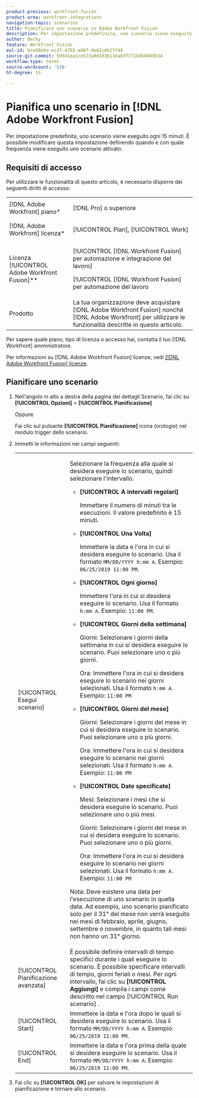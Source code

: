 ```yaml
---
product-previous: workfront-fusion
product-area: workfront-integrations
navigation-topic: scenarios
title: Pianificare uno scenario in Adobe Workfront Fusion
description: Per impostazione predefinita, uno scenario viene eseguito ogni 15 minuti. È possibile modificare questa impostazione definendo quando e con quale frequenza viene eseguito uno scenario attivato.
author: Becky
feature: Workfront Fusion
exl-id: bce89abe-ec37-4705-a88f-de62c8b27f49
source-git-commit: 59941ea1ce523a0d1036138a83f771b058049b34
workflow-type: tm+mt
source-wordcount: '516'
ht-degree: 1%

---
```


# Pianifica uno scenario in [!DNL Adobe Workfront Fusion]

Per impostazione predefinita, uno scenario viene eseguito ogni 15 minuti. È possibile modificare questa impostazione definendo quando e con quale frequenza viene eseguito uno scenario attivato.

## Requisiti di accesso

Per utilizzare le funzionalità di questo articolo, è necessario disporre dei seguenti diritti di accesso:

<table style="table-layout:auto">   
 <col> 
 <col> 
 <tbody> 
  <tr> 
    <td role="rowheader">[!DNL Adobe Workfront] piano*</td> 
   <td> <p>[!DNL Pro] o superiore</p> </td> 
  </tr> 
  <tr data-mc-conditions=""> 
   <td role="rowheader">[!DNL Adobe Workfront] licenza*</td> 
   <td> <p>[!UICONTROL Plan], [!UICONTROL Work]</p> </td> 
  </tr> 
  <tr> 
   <td role="rowheader">Licenza [!UICONTROL Adobe Workfront Fusion]**</td> 
  <td> <p>[!UICONTROL [!DNL Workfront Fusion] per automazione e integrazione del lavoro] </p><p>[!UICONTROL [!DNL Workfront Fusion] per automazione del lavoro </p>  </td>    </tr> 
  <tr> 
   <td role="rowheader">Prodotto</td> 
   <td>La tua organizzazione deve acquistare [!DNL Adobe Workfront Fusion] nonché [!DNL Adobe Workfront] per utilizzare le funzionalità descritte in questo articolo.</td> 
  </tr> 
 </tbody> 
</table>

Per sapere quale piano, tipo di licenza o accesso hai, contatta il tuo [!DNL Workfront] amministratore.

Per informazioni su [!DNL Adobe Workfront Fusion] licenze, vedi [[!DNL Adobe Workfront Fusion] licenze](../../workfront-fusion/get-started/license-automation-vs-integration.md).

## Pianificare uno scenario

1. Nell&#39;angolo in alto a destra della pagina dei dettagli Scenario, fai clic su **[!UICONTROL Opzioni]** > **[!UICONTROL Pianificazione]**

   Oppure

   Fai clic sul pulsante **[!UICONTROL Pianificazione]** icona (orologio) nel modulo trigger dello scenario.

1. Immetti le informazioni nei campi seguenti:

   <table style="table-layout:auto">   
    <col> 
    <col> 
    <tbody> 
     <tr> 
      <td role="rowheader">[!UICONTROL Esegui scenario]</td> 
      <td> <p>Selezionare la frequenza alla quale si desidera eseguire lo scenario, quindi selezionare l'intervallo.</p> 
       <ul> 
        <li> <p><strong>[!UICONTROL A intervalli regolari]</strong> </p> <p>Immettere il numero di minuti tra le esecuzioni. Il valore predefinito è 15 minuti.</p> </li> 
        <li> <p><strong>[!UICONTROL Una Volta]</strong> </p> <p>Immettere la data e l'ora in cui si desidera eseguire lo scenario. Usa il formato <code>MM/DD/YYYY h:mm A</code>. Esempio: <code>06/25/2019 11:00 PM</code>.</p> </li> 
        <li> <p><strong>[!UICONTROL Ogni giorno]</strong> </p> <p>Immettere l'ora in cui si desidera eseguire lo scenario. Usa il formato <code>h:mm A</code>. Esempio: <code>11:00 PM</code>.</p> </li> 
        <li> <p><strong>[!UICONTROL Giorni della settimana]</strong> </p> <p>Giorni: Selezionare i giorni della settimana in cui si desidera eseguire lo scenario. Puoi selezionare uno o più giorni.</p> <p>Ora: Immettere l'ora in cui si desidera eseguire lo scenario nei giorni selezionati. Usa il formato <code>h:mm A</code>. Esempio: <code>11:00 PM</code></p> </li> 
        <li> <p><strong>[!UICONTROL Giorni del mese]</strong> </p> <p>Giorni: Selezionare i giorni del mese in cui si desidera eseguire lo scenario. Puoi selezionare uno o più giorni.</p> <p>Ora: Immettere l'ora in cui si desidera eseguire lo scenario nei giorni selezionati. Usa il formato <code>h:mm A</code>. Esempio: <code>11:00 PM</code></p> </li> 
        <li> <p><strong>[!UICONTROL Date specificate]</strong> </p> <p>Mesi: Selezionare i mesi che si desidera eseguire lo scenario. Puoi selezionare uno o più mesi.</p> <p>Giorni: Selezionare i giorni del mese in cui si desidera eseguire lo scenario. Puoi selezionare uno o più giorni.</p> <p>Ora: Immettere l'ora in cui si desidera eseguire lo scenario nei giorni selezionati. Usa il formato <code>h:mm A</code>. Esempio: <code>11:00 PM</code></p> </li> 
       </ul> <p>Nota: Deve esistere una data per l'esecuzione di uno scenario in quella data. Ad esempio, uno scenario pianificato solo per il 31° del mese non verrà eseguito nei mesi di febbraio, aprile, giugno, settembre o novembre, in quanto tali mesi non hanno un 31° giorno.</p> </td> 
     </tr> 
     <tr> 
      <td role="rowheader">[!UICONTROL Pianificazione avanzata]</td> 
      <td>È possibile definire intervalli di tempo specifici durante i quali eseguire lo scenario. È possibile specificare intervalli di tempo, giorni feriali o mesi. Per ogni intervallo, fai clic su <strong>[!UICONTROL Aggiungi]</strong> e compila i campi come descritto nel campo [!UICONTROL Run scenario] .</td> 
     </tr> 
     <tr> 
      <td role="rowheader">[!UICONTROL Start]</td> 
      <td>Immettere la data e l'ora dopo le quali si desidera eseguire lo scenario. Usa il formato <code>MM/DD/YYYY h:mm A</code>. Esempio: <code>06/25/2019 11:00 PM</code>.</td> 
     </tr> 
     <tr> 
      <td role="rowheader">[!UICONTROL End]</td> 
      <td>Immettere la data e l'ora prima della quale si desidera eseguire lo scenario. Usa il formato <code>MM/DD/YYYY h:mm A</code>. Esempio: <code>06/25/2019 11:00 PM</code>.</td> 
     </tr> 
    </tbody> 
   </table>

1. Fai clic su **[!UICONTROL OK]** per salvare le impostazioni di pianificazione e tornare allo scenario.
